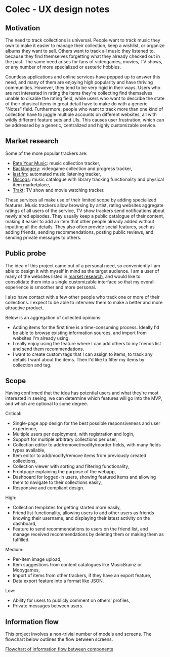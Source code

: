 # Colec - UX design notes

## Motivation

The need to track collections is universal. People want to track music they own to make it easier to manage their collection, keep a wishlist, or organize albums they want to sell. Others want to track all music they listened to, because they find themselves forgetting what they already checked out in the past. The same need arises for fans of videogames, movies, TV shows, or any number of more specialized or esoteric hobbies.

Countless applications and online services have popped up to answer this need, and many of them are enjoying high popularity and have thriving communities. However, they tend to be very rigid in their ways. Users who are not interested in rating the items they're collecting find themselves unable to disable the rating field, while users who want to describe the state of their physical items in great detail have to make do with a generic "Notes" field. Furthermore, people who want to track more than one kind of collection have to juggle multiple accounts on different websites, all with wildly different feature sets and UIs. This causes user frustration, which can be addressed by a generic, centralized and highly customizable service.

## Market research

Some of the more popular trackers are:

-   [Rate Your Music](https://rateyourmusic.com): music collection tracker,
-   [Backloggery](https://backloggery.com): videogame collection and progress tracker,
-   [last.fm](https://www.last.fm): automated music listening tracker,
-   [Discogs](https://www.discogs.com): music catalogue with library tracking functionality and physical item marketplace,
-   [Trakt](https://trakt.tv): TV show and movie watching tracker. 

These services all make use of their limited scope by adding specialized features. Music trackers allow browsing by artist, rating websites aggregate ratings of all users of the service, TV show trackers send notifications about newly aired episodes. They usually keep a public catalogue of their content, making it easier to add an item that other people already added without inputting all the details. They also often provide social features, such as adding friends, sending recommendations, posting public reviews, and sending private messages to others.

## Public probe

The idea of this project came out of a personal need, so conveniently I am able to design it with myself in mind as the target audience. I am a user of many of the websites listed in [market research](#market-research), and would like to consolidate them into a single customizable interface so that my overall experience is smoother and more personal.

I also have contact with a few other people who track one or more of their collections. I expect to be able to interview them to make a better and more attractive product.

Below is an aggregation of collected opinions:

-   Adding items for the first time is a time-consuming process. Ideally I'd be able to browse existing information sources, and import from websites I'm already using.
-   I really enjoy using the feature where I can add others to my friends list and send them recommendations.
-   I want to create custom tags that I can assign to items, to track any details I want about the items. Then I'd like to filter my items by collection and tag.

## Scope

Having confirmed that the idea has potential users and what they're most interested in seeing, we can determine which features will go into the MVP, and which are optional to some degree.

Critical:

-   Single-page app design for the best possible responsiveness and user experience,
-   Multiple users per deployment, with registration and login,
-   Support for multiple arbitrary collections per user,
-   Collection editor to add/remove/modify/reorder fields, with many fields types available,
-   Item editor to add/modify/remove items from previously created collections,
-   Collection viewer with sorting and filtering functionality,
-   Frontpage explaining the purpose of the webapp,
-   Dashboard for logged-in users, showing featured items and allowing them to navigate to their collections easily,
-   Responsive and compliant design.

High:

-   Collection templates for getting started more easily,
-   Friend list functionality, allowing users to add other users as friends knowing their username, and displaying their latest activity on the dashboard,
-   Feature to send recommendations to users on the friend list, and manage received recommendations by deleting them or making them as fulfilled.

Medium:

-   Per-item image upload,
-   Item suggestions from content catalogues like MusicBrainz or Mobygames,
-   Import of items from other trackers, if they have an export feature,
-   Data export feature into a format like JSON.

Low:

-   Ability for users to publicly comment on others' profiles,
-   Private messages between users.

## Information flow

This project involves a non-trivial number of models and screens. The flowchart below outlines the flow between screens.

[Flowchart of information flow between components](information-flow.png)
